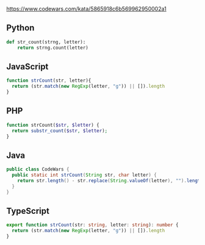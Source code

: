 https://www.codewars.com/kata/5865918c6b569962950002a1

## Python
```python
def str_count(strng, letter):
    return strng.count(letter)
```

## JavaScript
```js
function strCount(str, letter){
  return (str.match(new RegExp(letter, "g")) || []).length
}
```

## PHP
```php
function strCount($str, $letter) {
  return substr_count($str, $letter);
}
```

## Java
```java
public class CodeWars {
  public static int strCount(String str, char letter) {
    return str.length() - str.replace(String.valueOf(letter), "").length();
  }
}
```

## TypeScript
```ts
export function strCount(str: string, letter: string): number {
  return (str.match(new RegExp(letter, "g")) || []).length
}
```